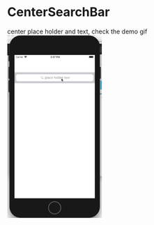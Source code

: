 # CenterSearchBar
center place holder and text, check the demo gif
![image](https://github.com/fcdv1/CenterSearchBar/blob/master/CenterSearchBar/demoGif.gif)
